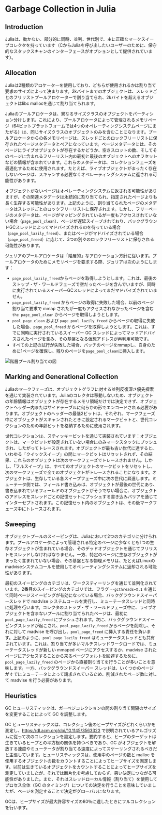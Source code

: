 # Garbage Collection in Julia

## Introduction

Juliaは、動かない、部分的に同時、並列、世代別で、主に正確なマークスイープコレクタを持っています（CからJuliaを呼び出したいユーザーのために、保守的なスタックスキャンのインターフェースがオプションとして提供されています）。

## Allocation

Juliaは2種類のアロケーターを使用しており、どちらが使用されるかは割り当て要求のサイズによって決まります。2kバイトまでのオブジェクトは、スレッドごとのフリリストプールアロケーターで割り当てられ、2kバイトを超えるオブジェクトはlibc mallocを通じて割り当てられます。

Juliaのプールアロケータは、異なるサイズクラスのオブジェクトをパーティション分けします。これにより、プールアロケータによって管理されるメモリページ（64ビットプラットフォームでは4つのオペレーティングシステムページにまたがる）は、同じサイズクラスのオブジェクトのみを含むことになります。プールアロケータからの各メモリページは、スレッドごとのロックフリーリストに保存されたページメタデータとペアになっています。ページメタデータには、そのページにライブオブジェクトが存在するかどうか、空きスロットの数、そしてそのページに含まれるフリーリスト内の最初と最後のオブジェクトへのオフセットなどの情報が含まれています。これらのメタデータは、コレクションフェーズを最適化するために使用されます。たとえば、ライブオブジェクトがまったく存在しないページは、スキャンする必要なくオペレーティングシステムに返される可能性があります。

オブジェクトがないページはオペレーティングシステムに返される可能性がありますが、その関連メタデータは永続的に割り当てられ、指定されたページよりも長く生存する可能性があります。上記のように、割り当てられたページのメタデータはスレッドごとのロックフリーリストに保存されます。しかし、フリーページのメタデータは、ページがマッピングされているが一度もアクセスされていない場合（`page_pool_clean`）、ページが遅延スイープされており、バックグラウンドGCスレッドによってマドバイズされるのを待っている場合（`page_pool_lazily_freed`）、またはページがマドバイズされている場合（`page_pool_freed`）に応じて、3つの別々のロックフリーリストに保存される可能性があります。

ジュリアのプールアロケータは「階層的」なアロケーション方針に従います。プールアロケータのためにメモリページを要求する際、ジュリアは次のようにします：

  * `page_pool_lazily_freed`からページを取得しようとします。これは、最後のストップ・ザ・ワールドフェーズで空だったページを含んでいますが、同時に実行されているスイーパーGCスレッドによってまだマドバイズされていません。
  * `page_pool_lazily_freed` からページの取得に失敗した場合、以前のページ割り当て要求で mmap されたが一度もアクセスされなかったページを含む `the page_pool_clean` からページを取得しようとします。
  * `pool_page_clean` および `page_pool_lazily_freed` からページの取得に失敗した場合、`page_pool_freed` からページを取得しようとします。これは、すでに同時に実行されているスイーパー GC スレッドによってマッドアドバイスされたページを含み、その基盤となる仮想アドレスが再利用可能です。
  * すべての上記の試行が失敗した場合、バッチのページをmmapし、自身のために1ページを確保し、残りのページを`page_pool_clean`に挿入します。

![階層プール割り当ての図](./img/gc-tiered-allocation.jpg)

## Marking and Generational Collection

Juliaのマークフェーズは、オブジェクトグラフに対する並列反復深さ優先探索を通じて実装されています。Juliaのコレクタは移動しないため、オブジェクトの年齢情報はオブジェクトが存在するメモリ領域だけでは決定できず、オブジェクトヘッダー内またはサイドテーブルに何らかの形でエンコードされる必要があります。オブジェクトのヘッダーの最低2ビットは、それぞれ、マークフェーズ中にオブジェクトがスキャンされたときに設定されるマークビットと、世代コレクションのための年齢ビットを格納するために使用されます。

世代コレクションは、スティッキービットを通じて実装されています：オブジェクトは、マークビットが設定されていない場合にのみマークスタックにプッシュされ、したがってトレースされます。オブジェクトが最も古い世代に達すると、いわゆる「クイックスイープ」の間にマークビットはリセットされず、その結果、これらのオブジェクトは次のマークフェーズでトレースされません。しかし、「フルスイープ」は、すべてのオブジェクトのマークビットをリセットし、次のマークフェーズで全てのオブジェクトがトレースされることになります。オブジェクトは、生存している各スイープフェーズ中に次の世代に昇進します。ミューテータ側では、フィールド書き込みは、オブジェクトが最後の世代にあり、書き込まれているフィールドのオブジェクトがそうでない場合に、オブジェクトのアドレスをスレッドごとの記憶セットにプッシュする書き込みバリアを通じてインターセプトされます。この記憶セット内のオブジェクトは、その後マークフェーズ中にトレースされます。

## Sweeping

オブジェクトプールのスイーピングは、Juliaにおいて2つのカテゴリに分けられます。プールアロケータによって管理される特定のページに少なくとも1つの生存オブジェクトが含まれている場合、そのデッドオブジェクトを通じてフリリストをスレッドしなければなりません。一方、特定のページに生存オブジェクトがまったく含まれていない場合、その基盤となる物理メモリは、たとえばLinuxのmadviseシステムコールを使用してオペレーティングシステムに返却される可能性があります。

最初のスイーピングのカテゴリは、ワークスティーリングを通じて並列化されています。2番目のスイーピングのカテゴリでは、フラグ `--gcthreads=X,1` を通じて同時ページスイーピングが有効になっている場合、バックグラウンドスイーパースレッドで madvise システムコールを実行し、ミューテータスレッドと同時に処理を行います。コレクタのストップ・ザ・ワールドフェーズ中に、ライブオブジェクトを含まないプールに割り当てられたページは、最初に `pool_page_lazily_freed` にプッシュされます。次に、バックグラウンドスイーピングスレッドが起こされ、`pool_page_lazily_freed` からページを削除し、それに対して madvise を呼び出し、`pool_page_freed` に挿入する責任を負います。上記のように、`pool_page_lazily_freed` はミューテータスレッドとも共有されています。これは、割り当てが多いマルチスレッドワークロードでは、ミューテータスレッドが新しい mmaped ページにアクセスするか、madvise されたページにアクセスすることから来るページフォルトを回避するために、`pool_page_lazily_freed` のページから直接割り当てを行うことが多いことを意味します。一方、バックグラウンドスイーパー スレッドは、いくつかのページがすでにミューテータによって請求されているため、削減されたページ数に対して madvise を行う必要があります。

## Heuristics

GC ヒューリスティックは、ガーベジコレクションの間の割り当て間隔のサイズを変更することによって GC を調整します。

GC ヒューリスティックスは、コレクション後のヒープサイズがどれくらいかを測定し、https://dl.acm.org/doi/10.1145/3563323 で説明されているアルゴリズムに従って次のコレクションを設定します。要約すると、ヒープのターゲットは生きているヒープとの平方根の関係を持つべきであり、GC がオブジェクトを解放する速度やミューテータが割り当てる速度によってスケーリングされるべきだと主張しています。ヒューリスティックスは、使用中のページの数と malloc を使用するオブジェクトの数をカウントすることによってヒープサイズを測定します。以前は生きているオブジェクトをカウントすることによってヒープサイズを測定していましたが、それでは断片化を考慮しておらず、悪い決定につながる可能性がありました。また、それはスレッドローカル情報（割り当て）を使用してプロセス全体（GC のタイミング）についての決定を行うことを意味していましたが、ページを測定することで決定がグローバルになります。

GCは、ヒープサイズが最大許容サイズの80％に達したときにフルコレクションを行います。
